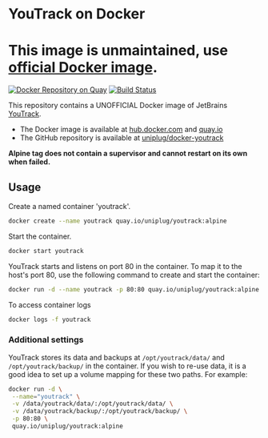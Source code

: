 # YouTrack on Docker

# This image is unmaintained, use [official Docker image](https://hub.docker.com/r/jetbrains/youtrack/).

[![Docker Repository on Quay](https://quay.io/repository/uniplug/youtrack/status "Docker Repository on Quay")](https://quay.io/repository/uniplug/youtrack)
[![Build Status](https://travis-ci.org/uniplug/youtrack-docker.svg?branch=alpine)](https://travis-ci.org/uniplug/youtrack-docker)

This repository contains a UNOFFICIAL Docker image of JetBrains [YouTrack](http://www.jetbrains.com/youtrack).

* The Docker image is available at [hub.docker.com](https://hub.docker.com/r/uniplug/youtrack/) and [quay.io](https://quay.io/repository/uniplug/youtrack)
* The GitHub repository is available at [uniplug/docker-youtrack](https://github.com/uniplug/youtrack-docker)

**Alpine tag does not contain a supervisor and cannot restart on its own when failed.**

## Usage

Create a named container 'youtrack'.

```bash
docker create --name youtrack quay.io/uniplug/youtrack:alpine
```

Start the container.

```bash
docker start youtrack
```

YouTrack starts and listens on port 80 in the container.
To map it to the host's port 80, use the following command to create and start the container:

```bash
docker run -d --name youtrack -p 80:80 quay.io/uniplug/youtrack:alpine
```

To access container logs

```bash
docker logs -f youtrack
```

### Additional settings

YouTrack stores its data and backups at ```/opt/youtrack/data/``` and ```/opt/youtrack/backup/``` in the container.
If you wish to re-use data, it is a good idea to set up a volume mapping for these two paths. For example:

```bash
docker run -d \
 --name="youtrack" \
 -v /data/youtrack/data/:/opt/youtrack/data/ \
 -v /data/youtrack/backup/:/opt/youtrack/backup/ \
 -p 80:80 \
 quay.io/uniplug/youtrack:alpine
```
